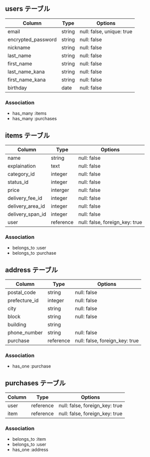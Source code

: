 ## users テーブル

| Column            | Type   | Options                  |
| --------          | ------ | -----------              |
| email             | string | null: false, unique: true|
| encrypted_password| string | null: false              |
| nickname          | string | null: false              |
| last_name         | string | null: false              |
| first_name        | string | null: false              |
| last_name_kana    | string | null: false              |
| first_name_kana   | string | null: false              |
| birthday          | date   | null: false              |          

### Association

- has_many :items
- has_many :purchases

## items テーブル

| Column          | Type    | Options     |
| --------        | ------  | ----------- |
| name            | string  | null: false |
| explaination    | text    | null: false |
| category_id     | integer | null: false |
| status_id       | integer | null: false |
| price           | interger| null: false |
| delivery_fee_id | integer | null: false |
| delivery_area_id| integer | null: false |
| delivery_span_id| integer | null: false |
| user            |reference| null: false, foreign_key: true  |


### Association

- belongs_to :user
- belongs_to :purchase

## address テーブル

| Column         | Type    | Options     |
| --------       | ------  | ----------- |
| postal_code    | string  | null: false |
| prefecture_id  | integer | null: false |
| city           | string  | null: false |
| block          | string  | null: false |
| building       | string  |             |
| phone_number   | string  | null: false |
| purchase       | reference| null: false, foreign_key: true|

### Association

- has_one :purchase

## purchases テーブル

| Column  | Type     | Options     |
| --------| ------   | ----------- |
| user    | reference| null: false, foreign_key: true |
| item    | reference| null: false, foreign_key: true |

### Association

- belongs_to :item
- belongs_to :user
- has_one    :address